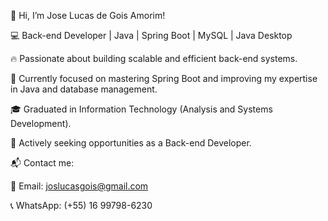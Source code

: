 👋 Hi, I’m Jose Lucas de Gois Amorim!

💻 Back-end Developer | Java | Spring Boot | MySQL | Java Desktop

🔥 Passionate about building scalable and efficient back-end systems.

🎯 Currently focused on mastering Spring Boot and improving my expertise in Java and database management.

🎓 Graduated in Information Technology (Analysis and Systems Development).

🚀 Actively seeking opportunities as a Back-end Developer.

📬 Contact me:

📧 Email: joslucasgois@gmail.com

📞 WhatsApp: (+55) 16 99798-6230
